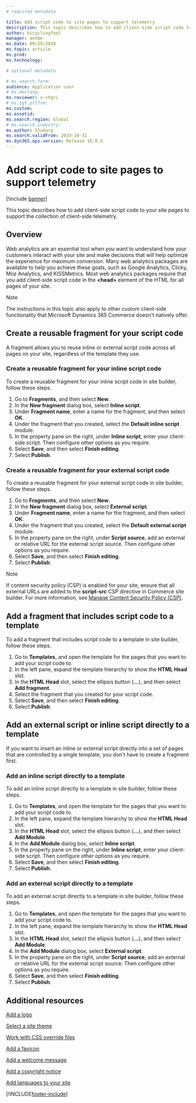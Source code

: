 ```yaml
---
# required metadata

title: Add script code to site pages to support telemetry
description: This topic describes how to add client-side script code to your site pages to support the collection of client-side telemetry. 
author: bicyclingfool
manager: annbe
ms.date: 09/29/2020
ms.topic: article
ms.prod: 
ms.technology: 

# optional metadata

# ms.search.form: 
audience: Application user
# ms.devlang: 
ms.reviewer: v-chgri
# ms.tgt_pltfrm: 
ms.custom: 
ms.assetid: 
ms.search.region: Global
# ms.search.industry: 
ms.author: StuHarg
ms.search.validFrom: 2019-10-31
ms.dyn365.ops.version: Release 10.0.5
---
```


# Add script code to site pages to support telemetry

[!include [banner](includes/banner.md)]

This topic describes how to add client-side script code to your site pages to support the collection of client-side telemetry.

## Overview

Web analytics are an essential tool when you want to understand how your customers interact with your site and make decisions that will help optimize the experience for maximum conversion. Many web analytics packages are available to help you achieve these goals, such as Google Analytics, Clicky, Moz Analytics, and KISSMetrics. Most web analytics packages require that you add client-side script code in the **\<head\>** element of the HTML for all pages of your site.

> [!NOTE]
> The instructions in this topic also apply to other custom client-side functionality that Microsoft Dynamics 365 Commerce doesn't natively offer.

## Create a reusable fragment for your script code

A fragment allows you to reuse inline or external script code across all pages on your site, regardless of the template they use.

### Create a reusable fragment for your inline script code

To create a reusable fragment for your inline script code in site builder, follow these steps.

1. Go to **Fragments**, and then select **New**.
1. In the **New fragment** dialog box, select **Inline script**.
1. Under **Fragment name**, enter a name for the fragment, and then select **OK**.
1. Under the fragment that you created, select the **Default inline script** module.
1. In the property pane on the right, under **Inline script**, enter your client-side script. Then configure other options as you require.
1. Select **Save**, and then select **Finish editing**.
1. Select **Publish**.

### Create a reusable fragment for your external script code

To create a reusable fragment for your external script code in site builder, follow these steps.

1. Go to **Fragments**, and then select **New**.
1. In the **New fragment** dialog box, select **External script**.
1. Under **Fragment name**, enter a name for the fragment, and then select **OK**.
1. Under the fragment that you created, select the **Default external script** module.
1. In the property pane on the right, under **Script source**, add an external or relative URL for the external script source. Then configure other options as you require.
1. Select **Save**, and then select **Finish editing**.
1. Select **Publish**.

> [!NOTE]
> If content security policy (CSP) is enabled for your site, ensure that all external URLs are added to the **script-src** CSP directive in Commerce site builder. For more information, see [Manage Content Security Policy (CSP)](manage-csp.md).

## Add a fragment that includes script code to a template

To add a fragment that includes script code to a template in site builder, follow these steps.

1. Go to **Templates**, and open the template for the pages that you want to add your script code to.
1. In the left pane, expand the template hierarchy to show the **HTML Head** slot.
1. In the **HTML Head** slot, select the ellipsis button (**...**), and then select **Add fragment**.
1. Select the fragment that you created for your script code.
1. Select **Save**, and then select **Finish editing**.
1. Select **Publish**.

## Add an external script or inline script directly to a template

If you want to insert an inline or external script directly into a set of pages that are controlled by a single template, you don't have to create a fragment first.

### Add an inline script directly to a template

To add an inline script directly to a template in site builder, follow these steps.

1. Go to **Templates**, and open the template for the pages that you want to add your script code to.
1. In the left pane, expand the template hierarchy to show the **HTML Head** slot.
1. In the **HTML Head** slot, select the ellipsis button (**...**), and then select **Add Module**.
1. In the **Add Module** dialog box, select **Inline script**.
1. In the property pane on the right, under **Inline script**, enter your client-side script. Then configure other options as you require.
1. Select **Save**, and then select **Finish editing**.
1. Select **Publish**.

### Add an external script directly to a template

To add an external script directly to a template in site builder, follow these steps.

1. Go to **Templates**, and open the template for the pages that you want to add your script code to.
1. In the left pane, expand the template hierarchy to show the **HTML Head** slot.
1. In the **HTML Head** slot, select the ellipsis button (**...**), and then select **Add Module**.
1. In the **Add Module** dialog box, select **External script**.
1. In the property pane on the right, under **Script source**, add an external or relative URL for the external script source. Then configure other options as you require.
1. Select **Save**, and then select **Finish editing**.
1. Select **Publish**.

## Additional resources

[Add a logo](add-logo.md)

[Select a site theme](select-site-theme.md)

[Work with CSS override files](css-override-files.md)

[Add a favicon](add-favicon.md)

[Add a welcome message](add-welcome-message.md)

[Add a copyright notice](add-copyright-notice.md)

[Add languages to your site](add-languages-to-site.md)


[!INCLUDE[footer-include](../includes/footer-banner.md)]